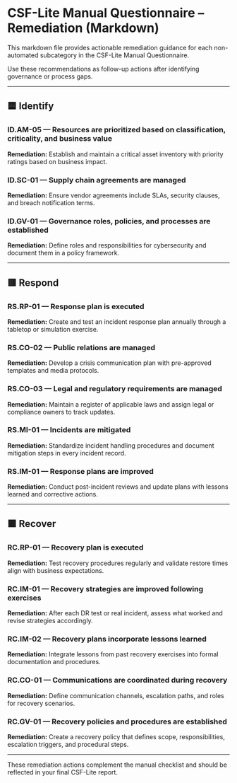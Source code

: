 # CSF-Lite Manual Questionnaire – Remediation (Markdown)

This markdown file provides actionable remediation guidance for each non-automated subcategory in the CSF-Lite Manual Questionnaire.

Use these recommendations as follow-up actions after identifying governance or process gaps.

---

## 🟦 Identify

### ID.AM-05 — Resources are prioritized based on classification, criticality, and business value

**Remediation:** Establish and maintain a critical asset inventory with priority ratings based on business impact.

### ID.SC-01 — Supply chain agreements are managed

**Remediation:** Ensure vendor agreements include SLAs, security clauses, and breach notification terms.

### ID.GV-01 — Governance roles, policies, and processes are established

**Remediation:** Define roles and responsibilities for cybersecurity and document them in a policy framework.

---

## 🟥 Respond

### RS.RP-01 — Response plan is executed

**Remediation:** Create and test an incident response plan annually through a tabletop or simulation exercise.

### RS.CO-02 — Public relations are managed

**Remediation:** Develop a crisis communication plan with pre-approved templates and media protocols.

### RS.CO-03 — Legal and regulatory requirements are managed

**Remediation:** Maintain a register of applicable laws and assign legal or compliance owners to track updates.

### RS.MI-01 — Incidents are mitigated

**Remediation:** Standardize incident handling procedures and document mitigation steps in every incident record.

### RS.IM-01 — Response plans are improved

**Remediation:** Conduct post-incident reviews and update plans with lessons learned and corrective actions.

---

## 🟪 Recover

### RC.RP-01 — Recovery plan is executed

**Remediation:** Test recovery procedures regularly and validate restore times align with business expectations.

### RC.IM-01 — Recovery strategies are improved following exercises

**Remediation:** After each DR test or real incident, assess what worked and revise strategies accordingly.

### RC.IM-02 — Recovery plans incorporate lessons learned

**Remediation:** Integrate lessons from past recovery exercises into formal documentation and procedures.

### RC.CO-01 — Communications are coordinated during recovery

**Remediation:** Define communication channels, escalation paths, and roles for recovery scenarios.

### RC.GV-01 — Recovery policies and procedures are established

**Remediation:** Create a recovery policy that defines scope, responsibilities, escalation triggers, and procedural steps.

---

These remediation actions complement the manual checklist and should be reflected in your final CSF-Lite report.
